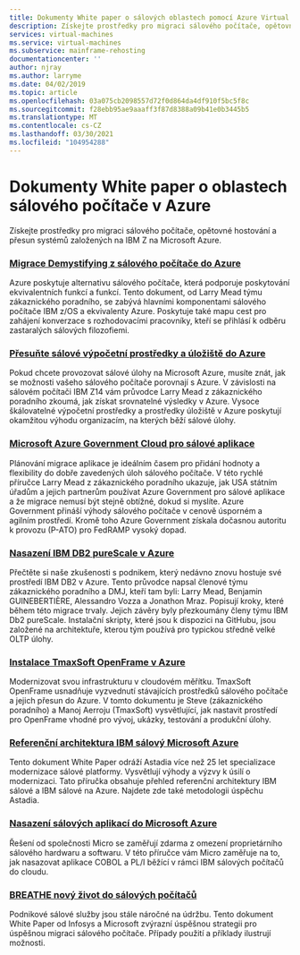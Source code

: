 ```yaml
---
title: Dokumenty White paper o sálových oblastech pomocí Azure Virtual Machines a Azure Storage
description: Získejte prostředky pro migraci sálového počítače, opětovné hostování a přesun systémů založených na IBM Z na Microsoft Azure.
services: virtual-machines
ms.service: virtual-machines
ms.subservice: mainframe-rehosting
documentationcenter: ''
author: njray
ms.author: larryme
ms.date: 04/02/2019
ms.topic: article
ms.openlocfilehash: 03a075cb2098557d72f0d864da4df910f5bc5f8c
ms.sourcegitcommit: f28ebb95ae9aaaff3f87d8388a09b41e0b3445b5
ms.translationtype: MT
ms.contentlocale: cs-CZ
ms.lasthandoff: 03/30/2021
ms.locfileid: "104954288"
---
```

# <a name="azure-white-papers-about-mainframe-topics"></a>Dokumenty White paper o oblastech sálového počítače v Azure

Získejte prostředky pro migraci sálového počítače, opětovné hostování a přesun systémů založených na IBM Z na Microsoft Azure.

### <a name="demystifying-mainframe-to-azure-migration"></a>[Migrace Demystifying z sálového počítače do Azure](https://azure.microsoft.com/resources/demystifying-mainframe-to-azure-migration/)

Azure poskytuje alternativu sálového počítače, která podporuje poskytování ekvivalentních funkcí a funkcí. Tento dokument, od Larry Mead týmu zákaznického poradního, se zabývá hlavními komponentami sálového počítače IBM z/OS a ekvivalenty Azure. Poskytuje také mapu cest pro zahájení konverzace s rozhodovacími pracovníky, kteří se přihlásí k odběru zastaralých sálových filozofiemi.

### <a name="move-mainframe-compute-and-storage-to-azure"></a>[Přesuňte sálové výpočetní prostředky a úložiště do Azure](https://azure.microsoft.com/resources/move-mainframe-compute-and-storage-to-azure/)

Pokud chcete provozovat sálové úlohy na Microsoft Azure, musíte znát, jak se možnosti vašeho sálového počítače porovnají s Azure. V závislosti na sálovém počítači IBM Z14 vám průvodce Larry Mead z zákaznického poradního zkoumá, jak získat srovnatelné výsledky v Azure. Vysoce škálovatelné výpočetní prostředky a prostředky úložiště v Azure poskytují okamžitou výhodu organizacím, na kterých běží sálové úlohy.

### <a name="microsoft-azure-government-cloud-for-mainframe-applications"></a>[Microsoft Azure Government Cloud pro sálové aplikace](https://azure.microsoft.com/resources/microsoft-azure-government-cloud-for-mainframe-applications/)

Plánování migrace aplikace je ideálním časem pro přidání hodnoty a flexibility do dobře zavedených úloh sálového počítače. V této rychlé příručce Larry Mead z zákaznického poradního ukazuje, jak USA státním úřadům a jejich partnerům používat Azure Government pro sálové aplikace a že migrace nemusí být stejně obtížné, dokud si myslíte. Azure Government přináší výhody sálového počítače v cenově úsporném a agilním prostředí. Kromě toho Azure Government získala dočasnou autoritu k provozu (P-ATO) pro FedRAMP vysoký dopad.

### <a name="deploy-ibm-db2-purescale-on-azure"></a>[Nasazení IBM DB2 pureScale v Azure](https://azure.microsoft.com/resources/deploy-ibm-db2-purescale-on-azure/)

Přečtěte si naše zkušenosti s podnikem, který nedávno znovu hostuje své prostředí IBM DB2 v Azure. Tento průvodce napsal členové týmu zákaznického poradního a DMJ, kteří tam byli: Larry Mead, Benjamin GUINEBERTIÈRE, Alessandro Vozza a Jonathon Mraz. Popisují kroky, které během této migrace trvaly. Jejich závěry byly přezkoumány členy týmu IBM Db2 pureScale. Instalační skripty, které jsou k dispozici na GitHubu, jsou založené na architektuře, kterou tým používá pro typickou středně velké OLTP úlohy.

### <a name="install-tmaxsoft-openframe-on-azure"></a>[Instalace TmaxSoft OpenFrame v Azure](https://azure.microsoft.com/resources/install-tmaxsoft-openframe-on-azure/)

Modernizovat svou infrastrukturu v cloudovém měřítku. TmaxSoft OpenFrame usnadňuje vyzvednutí stávajících prostředků sálového počítače a jejich přesun do Azure. V tomto dokumentu je Steve (zákaznického poradního) a Manoj Aerroju (TmaxSoft) vysvětlující, jak nastavit prostředí pro OpenFrame vhodné pro vývoj, ukázky, testování a produkční úlohy.

### <a name="ibm-mainframe-to-microsoft-azure-reference-architecture"></a>[Referenční architektura IBM sálový Microsoft Azure](https://www.astadia.com/whitepaper/ibm-mainframe-to-microsoft-azure)

Tento dokument White Paper odráží Astadia více než 25 let specializace modernizace sálové platformy. Vysvětlují výhody a výzvy k úsilí o modernizaci. Tato příručka obsahuje přehled referenční architektury IBM sálové a IBM sálové na Azure. Najdete zde také metodologii úspěchu Astadia.

### <a name="deploying-mainframe-applications-to-microsoft-azure"></a>[Nasazení sálových aplikací do Microsoft Azure](https://www.microfocus.com/media/white-paper/deploying_mainframe_applications_to_microsoft_azure_wp.pdf)

Řešení od společnosti Micro se zaměřují zdarma z omezení proprietárního sálového hardwaru a softwaru. V této příručce vám Micro zaměřuje na to, jak nasazovat aplikace COBOL a PL/I běžící v rámci IBM sálových počítačů do cloudu.

### <a name="breathe-new-life-into-mainframes"></a>[BREATHE nový život do sálových počítačů](https://www.infosys.com/services/modernization/breathe-new-life-mainframes.html)

 Podnikové sálové služby jsou stále náročné na údržbu. Tento dokument White Paper od Infosys a Microsoft zvýrazní úspěšnou strategii pro úspěšnou migraci sálového počítače. Případy použití a příklady ilustrují možnosti.